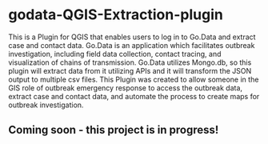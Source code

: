 # godata-QGIS-Extraction-plugin
This is a Plugin for QGIS that enables users to log in to Go.Data and extract case and contact data. Go.Data is an application which facilitates outbreak investigation, including field data collection, contact tracing, and visualization of chains of transmission. Go.Data utilizes Mongo.db, so this plugin will extract data from it utilizing APIs and it will transform the JSON output to multiple csv files. This Plugin was created to allow someone in the GIS role of outbreak emergency response to access the outbreak data, extract case and contact data, and automate the process to create maps for outbreak investigation.

## Coming soon - this project is in progress!
